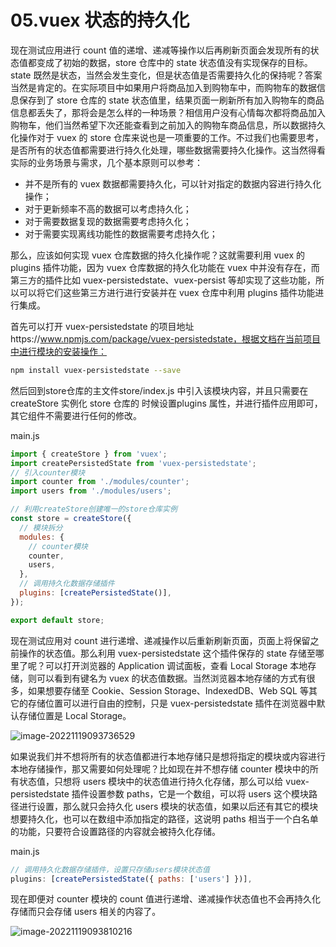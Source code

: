 # 05.vuex 状态的持久化

现在测试应用进行 count 值的递增、递减等操作以后再刷新页面会发现所有的状态值都变成了初始的数据，store 仓库中的 state 状态值没有实现保存的目标。state 既然是状态，当然会发生变化，但是状态值是否需要持久化的保持呢？答案当然是肯定的。在实际项目中如果用户将商品加入到购物车中，而购物车的数据信息保存到了 store 仓库的 state 状态值里，结果页面一刷新所有加入购物车的商品信息都丢失了，那将会是怎么样的一种场景？相信用户没有心情每次都将商品加入购物车，他们当然希望下次还能查看到之前加入的购物车商品信息，所以数据持久化操作对于 vuex 的 store 仓库来说也是一项重要的工作。不过我们也需要思考，是否所有的状态值都需要进行持久化处理，哪些数据需要持久化操作。这当然得看实际的业务场景与需求，几个基本原则可以参考：

- 并不是所有的 vuex 数据都需要持久化，可以针对指定的数据内容进行持久化操作；
- 对于更新频率不高的数据可以考虑持久化；
- 对于需要数据复现的数据需要考虑持久化；
- 对于需要实现离线功能性的数据需要考虑持久化；

那么，应该如何实现 vuex 仓库数据的持久化操作呢？这就需要利用 vuex 的 plugins 插件功能，因为 vuex 仓库数据的持久化功能在 vuex 中并没有存在，而第三方的插件比如 vuex-persistedstate、vuex-persist 等却实现了这些功能，所以可以将它们这些第三方进行进行安装并在 vuex 仓库中利用 plugins 插件功能进行集成。

首先可以打开 vuex-persistedstate 的项目地址https://www.npmjs.com/package/vuex-persistedstate，根据文档在当前项目中进行模块的安装操作：

```bash
npm install vuex-persistedstate --save
```

然后回到store仓库的主文件store/index.js 中引入该模块内容，并且只需要在 createStore 实例化 store 仓库的 时候设置plugins 属性，并进行插件应用即可，其它组件不需要进行任何的修改。

main.js

```js {3,134-135}
import { createStore } from 'vuex';
import createPersistedState from 'vuex-persistedstate';
// 引入counter模块
import counter from './modules/counter';
import users from './modules/users';

// 利用createStore创建唯一的store仓库实例
const store = createStore({
  // 模块拆分
  modules: {
    // counter模块
    counter,
    users,
  },
  // 调用持久化数据存储插件
  plugins: [createPersistedState()],
});

export default store;
```

现在测试应用对 count 进行递增、递减操作以后重新刷新页面，页面上将保留之前操作的状态值。那么利用 vuex-persistedstate 这个插件保存的 state 存储至哪里了呢？可以打开浏览器的 Application 调试面板，查看 Local Storage 本地存储，则可以看到有键名为 vuex 的状态值数据。当然浏览器本地存储的方式有很多，如果想要存储至 Cookie、Session Storage、IndexedDB、Web SQL 等其它的存储位置可以进行自由的控制，只是 vuex-persistedstate 插件在浏览器中默认存储位置是 Local Storage。

![image-20221119093736529](http://qn.chinavanes.com/qiniu_picGo/image-20221119093736529.png)

如果说我们并不想将所有的状态值都进行本地存储只是想将指定的模块或内容进行本地存储操作，那又需要如何处理呢？比如现在并不想存储 counter 模块中的所有状态值，只想将 users 模块中的状态值进行持久化存储，那么可以给 vuex-persistedstate 插件设置参数 paths，它是一个数组，可以将 users 这个模块路径进行设置，那么就只会持久化 users 模块的状态值，如果以后还有其它的模块想要持久化，也可以在数组中添加指定的路径，这说明 paths 相当于一个白名单的功能，只要符合设置路径的内容就会被持久化存储。

main.js

```js
// 调用持久化数据存储插件，设置只存储users模块状态值
plugins: [createPersistedState({ paths: ['users'] })],
```

现在即便对 counter 模块的 count 值进行递增、递减操作状态值也不会再持久化存储而只会存储 users 相关的内容了。

![image-20221119093810216](http://qn.chinavanes.com/qiniu_picGo/image-20221119093810216.png)

